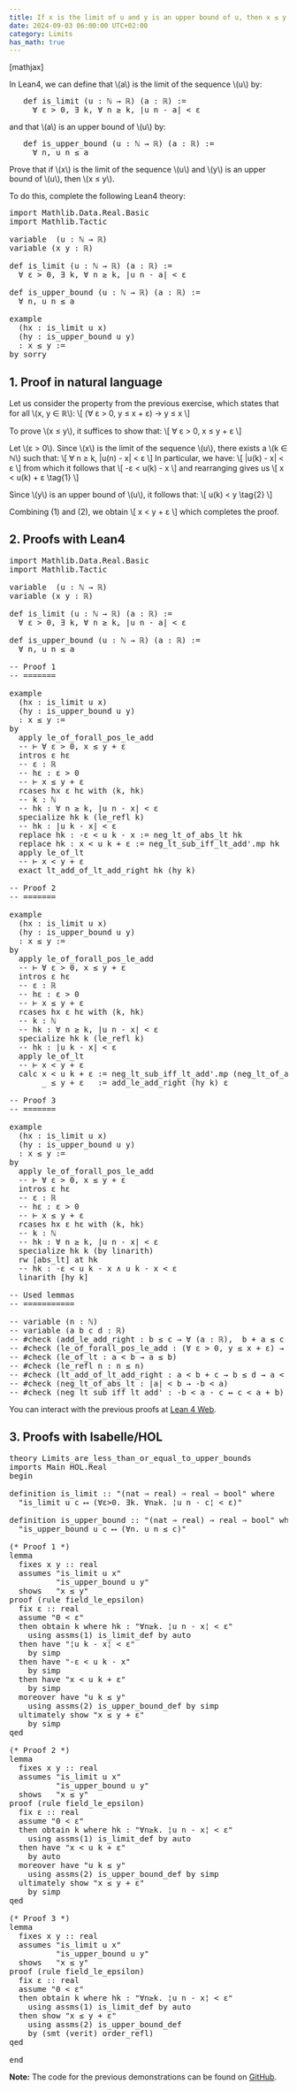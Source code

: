 ```yaml
---
title: If x is the limit of u and y is an upper bound of u, then x ≤ y
date: 2024-09-03 06:00:00 UTC+02:00
category: Limits
has_math: true
---
```


[mathjax]

In Lean4, we can define that \\(a\\) is the limit of the sequence \\(u\\) by:
<pre lang="lean">
   def is_limit (u : ℕ → ℝ) (a : ℝ) :=
     ∀ ε > 0, ∃ k, ∀ n ≥ k, |u n - a| < ε
</pre>
and that \\(a\\) is an upper bound of \\(u\\) by:
<pre lang="lean">
   def is_upper_bound (u : ℕ → ℝ) (a : ℝ) :=
     ∀ n, u n ≤ a
</pre>

Prove that if \\(x\\) is the limit of the sequence \\(u\\) and \\(y\\) is an upper bound of \\(u\\), then \\(x ≤ y\\).

To do this, complete the following Lean4 theory:

<pre lang="lean">
import Mathlib.Data.Real.Basic
import Mathlib.Tactic

variable  (u : ℕ → ℝ)
variable (x y : ℝ)

def is_limit (u : ℕ → ℝ) (a : ℝ) :=
  ∀ ε > 0, ∃ k, ∀ n ≥ k, |u n - a| < ε

def is_upper_bound (u : ℕ → ℝ) (a : ℝ) :=
  ∀ n, u n ≤ a

example
  (hx : is_limit u x)
  (hy : is_upper_bound u y)
  : x ≤ y :=
by sorry
</pre>
<!--more-->

<h2>1. Proof in natural language</h2>

Let us consider the property from the previous exercise, which states that for all \\(x, y ∈ ℝ\\):
\\[ (∀ ε > 0, y ≤ x + ε) → y ≤ x \\]

To prove \\(x ≤ y\\), it suffices to show that:
\\[ ∀ ε > 0, x ≤ y + ε \\]

Let \\(ε > 0\\). Since \\(x\\) is the limit of the sequence \\(u\\), there exists a \\(k ∈ ℕ\\) such that:
\\[ ∀ n ≥ k, |u(n) - x| < ε \\]
In particular, we have:
\\[ |u(k) - x| < ε \\]
from which it follows that
\\[ -ε < u(k) - x \\]
and rearranging gives us
\\[ x < u(k) + ε \\tag{1} \\]

Since \\(y\\) is an upper bound of \\(u\\), it follows that:
\\[ u(k) < y \\tag{2} \\]

Combining (1) and (2), we obtain
\\[ x < y + ε \\]
which completes the proof.

<h2>2. Proofs with Lean4</h2>

<pre lang="lean">
import Mathlib.Data.Real.Basic
import Mathlib.Tactic

variable  (u : ℕ → ℝ)
variable (x y : ℝ)

def is_limit (u : ℕ → ℝ) (a : ℝ) :=
  ∀ ε > 0, ∃ k, ∀ n ≥ k, |u n - a| < ε

def is_upper_bound (u : ℕ → ℝ) (a : ℝ) :=
  ∀ n, u n ≤ a

-- Proof 1
-- =======

example
  (hx : is_limit u x)
  (hy : is_upper_bound u y)
  : x ≤ y :=
by
  apply le_of_forall_pos_le_add
  -- ⊢ ∀ ε > 0, x ≤ y + ε
  intros ε hε
  -- ε : ℝ
  -- hε : ε > 0
  -- ⊢ x ≤ y + ε
  rcases hx ε hε with ⟨k, hk⟩
  -- k : ℕ
  -- hk : ∀ n ≥ k, |u n - x| < ε
  specialize hk k (le_refl k)
  -- hk : |u k - x| < ε
  replace hk : -ε < u k - x := neg_lt_of_abs_lt hk
  replace hk : x < u k + ε := neg_lt_sub_iff_lt_add'.mp hk
  apply le_of_lt
  -- ⊢ x < y + ε
  exact lt_add_of_lt_add_right hk (hy k)

-- Proof 2
-- =======

example
  (hx : is_limit u x)
  (hy : is_upper_bound u y)
  : x ≤ y :=
by
  apply le_of_forall_pos_le_add
  -- ⊢ ∀ ε > 0, x ≤ y + ε
  intros ε hε
  -- ε : ℝ
  -- hε : ε > 0
  -- ⊢ x ≤ y + ε
  rcases hx ε hε with ⟨k, hk⟩
  -- k : ℕ
  -- hk : ∀ n ≥ k, |u n - x| < ε
  specialize hk k (le_refl k)
  -- hk : |u k - x| < ε
  apply le_of_lt
  -- ⊢ x < y + ε
  calc x < u k + ε := neg_lt_sub_iff_lt_add'.mp (neg_lt_of_abs_lt hk)
       _ ≤ y + ε   := add_le_add_right (hy k) ε

-- Proof 3
-- =======

example
  (hx : is_limit u x)
  (hy : is_upper_bound u y)
  : x ≤ y :=
by
  apply le_of_forall_pos_le_add
  -- ⊢ ∀ ε > 0, x ≤ y + ε
  intros ε hε
  -- ε : ℝ
  -- hε : ε > 0
  -- ⊢ x ≤ y + ε
  rcases hx ε hε with ⟨k, hk⟩
  -- k : ℕ
  -- hk : ∀ n ≥ k, |u n - x| < ε
  specialize hk k (by linarith)
  rw [abs_lt] at hk
  -- hk : -ε < u k - x ∧ u k - x < ε
  linarith [hy k]

-- Used lemmas
-- ===========

-- variable (n : ℕ)
-- variable (a b c d : ℝ)
-- #check (add_le_add_right : b ≤ c → ∀ (a : ℝ),  b + a ≤ c + a)
-- #check (le_of_forall_pos_le_add : (∀ ε > 0, y ≤ x + ε) → y ≤ x)
-- #check (le_of_lt : a < b → a ≤ b)
-- #check (le_refl n : n ≤ n)
-- #check (lt_add_of_lt_add_right : a < b + c → b ≤ d → a < d + c)
-- #check (neg_lt_of_abs_lt : |a| < b → -b < a)
-- #check (neg_lt_sub_iff_lt_add' : -b < a - c ↔ c < a + b)
</pre>

You can interact with the previous proofs at [Lean 4 Web](https://live.lean-lang.org/#url=https://raw.githubusercontent.com/jaalonso/Calculemus2/main/src/Limits_are_less_than_or_equal_to_upper_bounds.lean).

<h2>3. Proofs with Isabelle/HOL</h2>

<pre lang="isar">
theory Limits_are_less_than_or_equal_to_upper_bounds
imports Main HOL.Real
begin

definition is_limit :: "(nat ⇒ real) ⇒ real ⇒ bool" where
  "is_limit u c ⟷ (∀ε>0. ∃k. ∀n≥k. ¦u n - c¦ < ε)"

definition is_upper_bound :: "(nat ⇒ real) ⇒ real ⇒ bool" where
  "is_upper_bound u c ⟷ (∀n. u n ≤ c)"

(* Proof 1 *)
lemma
  fixes x y :: real
  assumes "is_limit u x"
          "is_upper_bound u y"
  shows   "x ≤ y"
proof (rule field_le_epsilon)
  fix ε :: real
  assume "0 < ε"
  then obtain k where hk : "∀n≥k. ¦u n - x¦ < ε"
    using assms(1) is_limit_def by auto
  then have "¦u k - x¦ < ε"
    by simp
  then have "-ε < u k - x"
    by simp
  then have "x < u k + ε"
    by simp
  moreover have "u k ≤ y"
    using assms(2) is_upper_bound_def by simp
  ultimately show "x ≤ y + ε"
    by simp
qed

(* Proof 2 *)
lemma
  fixes x y :: real
  assumes "is_limit u x"
          "is_upper_bound u y"
  shows   "x ≤ y"
proof (rule field_le_epsilon)
  fix ε :: real
  assume "0 < ε"
  then obtain k where hk : "∀n≥k. ¦u n - x¦ < ε"
    using assms(1) is_limit_def by auto
  then have "x < u k + ε"
    by auto
  moreover have "u k ≤ y"
    using assms(2) is_upper_bound_def by simp
  ultimately show "x ≤ y + ε"
    by simp
qed

(* Proof 3 *)
lemma
  fixes x y :: real
  assumes "is_limit u x"
          "is_upper_bound u y"
  shows   "x ≤ y"
proof (rule field_le_epsilon)
  fix ε :: real
  assume "0 < ε"
  then obtain k where hk : "∀n≥k. ¦u n - x¦ < ε"
    using assms(1) is_limit_def by auto
  then show "x ≤ y + ε"
    using assms(2) is_upper_bound_def
    by (smt (verit) order_refl)
qed

end
</pre>

**Note:** The code for the previous demonstrations can be found on [GitHub](https://jaalonso.github.io/calculemus).
